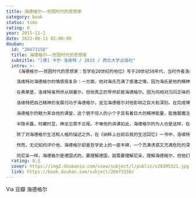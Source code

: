 ```yaml
---
title: 海德格尔——贫困时代的思想家
category: book
status: todo
rating: 0
year: 2015-11-1
date: 2022-06-11 02:00:09
douban:
  id: "26673158"
  title: 海德格尔——贫困时代的思想家
  subtitle: "[德] 卡尔·洛维特 / 2015 / 西北大学出版社"
  intro: >-
    《海德格尔——贫困时代的思想家：哲学在20世纪的地位》写于20世纪50年代，当时作者洛维特在德国海德堡大学任教，这一时期是他对德国现代哲学进行深入反思的时期，海德格尔思想是他在此期间的重要思想背景、资源和反思的对象。在书中，洛维特对海德格尔的存在论哲学的诸多问题进行了深入考察，尤其是将这些问题置入现代性危机的背景之中，深刻地指出海德格尔在其存在论哲学中对主体哲学的拒斥既是现代性危机的表征，又是这一危机自我克服的自发性表现。洛维特认为，在德国哲学的伟大时代，每个人都能与他的前辈产生关联并把他当作旗鼓相当的伙伴，一个康德和一个黑格尔不会觉得自己出色得不用回应同时代次要者的异议，而海德格尔固执己见的独白发生于一个缺乏讨论的空间，着迷者、复述者和违心者们一方面站在它边上，另一方面把海德格尔所挣得的东西当作硬通货转手。但当海德格尔提出“倘若沉思者终于在运思之际着手探讨这个二十年来一直等待着的……实事，情形又会怎样呢？”这个苦涩问题的时候，就容易和另一个问题一起去回答了。这问题就是，人们怎么能指望别人会作为同行者去跟随这样一位思想家，他的本质特征包括拒绝各种共性和合作以及作为独行者走上一条突然止于不可行走之处的道路？海德格尔至今的全部著作在根本上都是独一无二的巨大挑衅和对“变老的世界”的攻击，在这攻击之后并无反驳和辩护。本书是洛维特哲学史写作的代表作之一，也是研究现代性问题的经典文献。

    洛维特对海德格尔的情感很复杂：一方面，他对海氏充满了感激之情，因为海氏是他的精神导师，影响了他一生；另一方面，他又极度恼恨这个人，因为这位精神导师参加了纳粹，成了制造他人生苦难的帮凶。

    在弗莱堡，洛维特虽然师从胡塞尔，但他真正的导师却是海德格尔。因为同相对沉闷乏味的胡塞尔相比，海德格尔的哲思和授课更具魅力，对青年学生有着无法抵挡的诱惑。依照阿伦特的说法，海德格尔是“秘密哲学王国的国王”，那时，很多弗莱堡的学生都是海氏的忠实粉丝，洛维特也拜倒在海德格尔的脚下，成了他的拜门弟子，洛维特后来回忆说，“比起他的老师，他对我们这些年轻人具有更强的吸引力。他成了我实质意义上的老师，我的精神得以发展，要归功于他。”

    洛维特把自己精神的发展归功于海德格尔，足见海德格尔对他影响之巨大和深刻。在完成博士论文之后，他又追随海德格尔去了马堡，在他的指导下完成了教职论文，成了海氏真正的学生。但是，虽然学生洛维特对老师崇拜得五体投地，却又发现老师总是无法接近的，他像一个多疑的狐狸，生活在自己的洞穴里，警惕着洞外的一切，除了课堂之外。

    海德格尔的魅力来自他的课堂，这个貌不惊人的小个子具有着巨大的精神能量，能施展魔法，让进入他课堂的人惊叹地目瞪口呆，虽然充满忧虑和惶恐，却再也难以离开，洛维特这样描述海德格尔的讲课，“他是一个矮小又黝黑的人，懂得施展魔法——就是说，先把某某东西指出来，随即在听众面前让这东西消失不见。他讲课的技术主要是先盖起一座思想建筑，然后又亲手把它拆掉搬走，以便将全神贯注的听者置于一个谜团之前，让他留在一片空虚里。”很显然，这是多么高超的授课技巧，将学生玩弄于股掌之间，可是他们却总是痴心不改。

    半隐半露，时藏时显，神龙见首不见尾。不唯他的讲课如此，海德格尔的为人也是这样，在海德格尔的表情和思想中，一种无法剔除的怀疑和忧虑，一种深入骨髓的虚无，总是如影随形，阅读海德格尔作品的人，会或多或少地感觉到这一点，同他直接接触的人更是感同身受，让我们来看看洛维特的描绘吧，关于海德格尔的外貌，洛维特写道，“对他的相貌神情，可以有这样的自然描述：费劲紧绷的额头，低垂的脸，半闭的眼睛，但偶尔抬起头张望一下，以确定四周的状况。如果对话中有人一定要他正面地四目相接，那他的表情就会退缩而不确定——因为要与人坦然往来，是他办不到的事情。另一方面，他自然流露的表情则是谨慎、狡狯且猜疑的。”关于海德格尔的生活，洛维特写道，“这个矮小的巨人具有一种充满力量的专注精神，深深地吸引了我。好几年的时间里，我试着跟他建立一种人与人之间正常的来往关系，却没有什么成果。他在生活中将自己封闭起来，把一切与他人的牵系都屏挡在外，只喜欢在他的演说里，用堆砌了诸多概念的语言，‘对所有人，也不对任何人’，说着他与人单独谈话时说不出来的，或者不愿意说的东西。”或许我们还记得，在介绍亚里士多德的生平时，海德格尔用了一句非常简洁的话，“他出身，他工作，他死去”，不知道他对这样的生活是充满无奈还是心向往之，在洛维特看来，这是一种无奈，一种无法摆脱的无奈，因为他对现存的一切都极不信任，充满怀疑，极力批判，“他的认知所及之处，都伴随着他的猜疑——事实上，这认知正是从猜疑而来的，这猜疑所产生的结果是对于既有传统的第一流批评……他对一切文化活动与教育事业毫不节制的批评，让我们又爱又恨，而他则带着狐疑，监看着他狐狸洞的入口和出口——这个狐狸洞是连他自己待在里面也一点都不自在的。他在自己选择的疏离里感到痛苦，也常常试着拓展他的人际交往范围，但结果总是离开又退回自己的世界里，逃遁到工作之中——而工作使他根本上柔软而有感受你的本性，变得刚硬与僵冷。”其或然否？对照海德格尔的为人为学，或是很对的。当然，海德格尔为何会有这样的性格和如何形成这样的人格，是件极其复杂的事情，最好还是留待专门的研究者去探讨和争论。我们的兴趣是通过洛维特这扇窗户，去窥视一些真实的东西，一些亲历者的亲身感受。

    除了对海德格尔生活和人格的描述之外，在《纳粹上台前后我的生活回忆》一书中，洛维特更多是对海德格尔思想与纳粹间关联的揭示，及其对他的深入批判，当然，这都是专业人士感兴趣而一般人感觉乏味的东西，在此不值得多谈。但是，值得一提的是，海德格尔建造大厦然后有亲自拆毁的游戏，似乎也被应用到了他自己身上：他曾深深地影响了洛维特、阿伦特等人，可是纳粹之后，这些人又反过来尽其所能地批判他，剥脱他施加给他们的影响，拆毁他建立在他们心中的大厦。这的确很吊诡，是否真的存在一种搬起石头砸自己的脚的谶语，这或许值得我们深思。

    然而，无论如何评价他，海德格尔却是哲学史上的一座丰碑，一个充满诱惑又充满危险的深渊，一直会有很多人迷恋他，陷入他思想和词语的迷宫，甚至不能自拔，受到深深地伤害。之所以如此，总在于海德格尔既聪明又狡猾，他的聪明引诱你，他的狡猾迷惑你，最后让你困死在他一手设计的迷宫之中。当然，海德格尔之所以会如此，也和他自己的矛盾存在分不开，诚如洛维特所分析和揭露的，“论出身，他是一个单纯的教会雇员之子，但由于职业，他成了一整个阶层的激昂代言人，而这个阶层却又被他所否定。由于养成教育，他本是耶稣会信徒，但却由于愤恨，而成为了新教教徒。训练上，他是经院哲学的教义论者，在经验中，他却成为实存的实用主义者；论传统，他算是个神学家，作为一名研究者，他却是无神论者；他事实上是个否定传统的人，却又穿着研究此传统的历史学家袍服。他存在主义的味道一如克尔凯廓尔，又具有黑格尔一样的系统哲学的意志，在方法上极其辩证，在内涵上却十足地层次单一；有断言肯定的姿态，却源自否定的精神；在他人面前保持缄默，但对他人的好奇却又少有人及，在终极的立场上激进而不容转圜，但在这之前的每一步却都乐于妥协。”洛维特的这段分析实在是精彩之至，通过他的这段分析，作为一个精灵和一个怪物的海德格尔同时获得了解释。

    同尼采一样，海德格尔是德国式的，要理解德国，就需要理解尼采，理解海德格尔，但他们既滑如泥鳅，难以捕捉，又魅如精灵，充满诱惑，而这就是洛维特所生活的德国，既让人爱之不舍，又让人怨之难解，而对于这一点，或许只有像洛维特这样的犹太人，这些原居地上的异乡者才能体会得到，才能既不愿去说，又不得不去说。
  rating: 8.3
  cover: https://img2.doubanio.com/view/subject/l/public/s28395321.jpg
  link: https://book.douban.com/subject/26673158/
---
```


Via 豆瓣 海德格尔